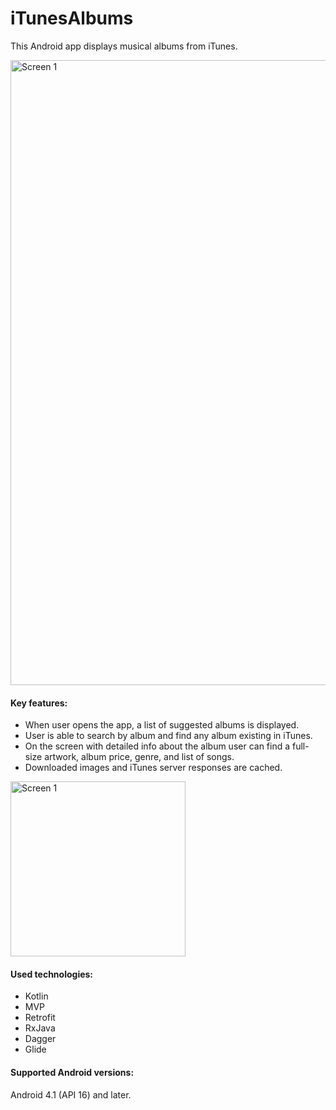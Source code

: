 # iTunesAlbums
This Android app displays musical albums from iTunes.

<img src="https://user-images.githubusercontent.com/12444628/74474995-a0ae9880-4eb7-11ea-8929-1bfaf8d76199.png" alt="Screen 1" width="1000"/>


#### Key features:
- When user opens the app, a list of suggested albums is displayed.
- User is able to search by album and find any album existing in iTunes.
- On the screen with detailed info about the album user can find a full-size artwork, album price, genre, and list of songs.
- Downloaded images and iTunes server responses are cached.

<img src="https://user-images.githubusercontent.com/12444628/74476878-562f1b00-4ebb-11ea-8960-e3f3962decbe.gif" alt="Screen 1" width="280"/>


#### Used technologies:
- Kotlin
- MVP
- Retrofit
- RxJava
- Dagger
- Glide


#### Supported Android versions:
Android 4.1 (API 16) and later.
